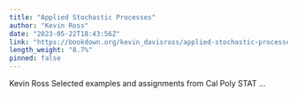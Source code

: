 ```yaml
---
title: "Applied Stochastic Processes"
author: "Kevin Ross"
date: "2023-05-22T18:43:56Z"
link: "https://bookdown.org/kevin_davisross/applied-stochastic-processes/"
length_weight: "8.7%"
pinned: false
---
```


Kevin Ross Selected examples and assignments from Cal Poly STAT ...

